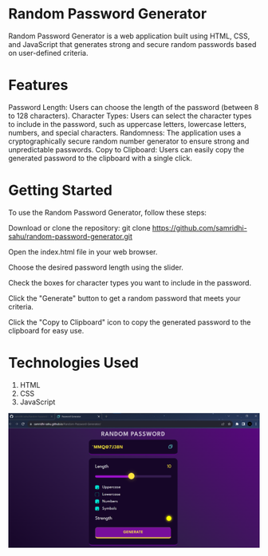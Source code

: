 # Random Password Generator
Random Password Generator is a web application built using HTML, CSS, and JavaScript that generates strong and secure random passwords based on user-defined criteria.

# Features
Password Length: Users can choose the length of the password (between 8 to 128 characters).
Character Types: Users can select the character types to include in the password, such as uppercase letters, lowercase letters, numbers, and special characters.
Randomness: The application uses a cryptographically secure random number generator to ensure strong and unpredictable passwords.
Copy to Clipboard: Users can easily copy the generated password to the clipboard with a single click.

# Getting Started
To use the Random Password Generator, follow these steps:

Download or clone the repository: git clone https://github.com/samridhi-sahu/random-password-generator.git

Open the index.html file in your web browser.

Choose the desired password length using the slider.

Check the boxes for character types you want to include in the password.

Click the "Generate" button to get a random password that meets your criteria.

Click the "Copy to Clipboard" icon to copy the generated password to the clipboard for easy use.

# Technologies Used
1. HTML
2. CSS
3. JavaScript

![Screenshot](ss.png)
